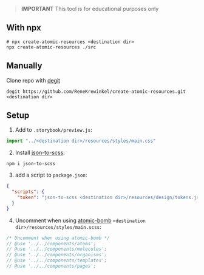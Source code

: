 > **IMPORTANT** This tool is for educational purposes only

## With npx
```shell 
# npx create-atomic-resources <destination dir>
npx create-atomic-resources ./src
```

## Manually
Clone repo with [degit](https://www.npmjs.com/package/degit) 
```shell
degit https://github.com/ReneKrewinkel/create-atomic-resources.git <destination dir>
```

## Setup
1. Add to `.storybook/preview.js`:

```javascript
import "../<destination dir>/resources/styles/main.css"
```

2. Install [json-to-scss](https://www.npmjs.com/package/json-to-scss):
```shell 
npm i json-to-scss
```

3. add a script to `package.json`: 
```json
{
  "scripts": {
    "token": "json-to-scss <destination dir>/resources/design/tokens.json <destination dir>/resources/styles/tokens/_tokens.scss"
  }
}
```

4. Uncomment when using [atomic-bomb](https://github.com/ReneKrewinkel/atomic-bomb) `<destination dir>/resources/styles/main.scss`: 
```scss
/* Uncomment when using atomic-bomb */
// @use '../../components/atoms';
// @use '../../components/molecules';
// @use '../../components/organisms';
// @use '../../components/templates';
// @use '../../components/pages';
```
